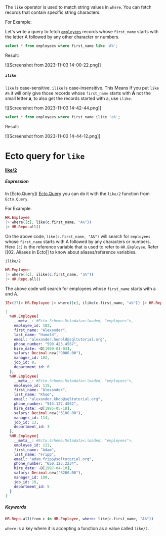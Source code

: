 
The `like` operator is used to match string values in `where`. You can fetch records that contain specific string characters.

For Example:

 Let's write a query to fetch [`employees`](01.%20Introduction) records whose `first_name` starts with the letter A followed by any other character or numbers.

``` SQL
select * from employees where first_name like 'A%';
```

Result:

![[Screenshot from 2023-11-03 14-00-22.png]]

##### `ilike`

`like` is case-sensitive. `ilike` is case-insensitive. This Means If you put `like A%` it will only give those records whose `first_name` starts with **A** not the small letter **a**, to also get the records started with a, use `ilike`.

![[Screenshot from 2023-11-03 14-42-44.png]]

``` SQL
select * from employees where first_name ilike 'a%';
```

Result:

![[Screenshot from 2023-11-03 14-44-12.png]]


# Ecto query for `like`

#### [like/2]( [like/2](https://hexdocs.pm/ecto/Ecto.Query.API.html#like/2)) 

##### Expression

In [Ecto.Query]( [Ecto.Query]([Ecto.Query](https://hexdocs.pm/ecto/Ecto.Query.html)) you can do it with the `like/2` function from `Ecto.Query`.

For Example:

``` Elixir
HR.Employee 
|> where([c], like(c.first_name, "A%")) 
|> HR.Repo.all()
```

On the above code, `like(c.first_name, "A&")` will search for `employees` whose `first_name` starts with A followed by any characters or numbers.  Here `[c]` is the reference variable that is used to refer to `HR.Employee`. Refer [[02. Aliases in Ecto]] to know  about aliases/reference variables.

`ilike/2`

``` Elixir
HR.Employee 
|> where([c], ilike(c.first_name, "a%")) 
|> HR.Repo.all()
```

The above code will search for employees whose `first_name` starts with a and A. 

```Elixir
IEx(27)> HR.Employee |> where([c], ilike(c.first_name, "a%")) |> HR.Repo.all()

[
  %HR.Employee{
    __meta__: #Ecto.Schema.Metadata<:loaded, "employees">,
    employee_id: 103,
    first_name: "Alexander",
    last_name: "Hunold",
    email: "alexander.hunold@sqltutorial.org",
    phone_number: "590.423.4567",
    hire_date: ~D[1990-01-03],
    salary: Decimal.new("9000.00"),
    manager_id: 102,
    job_id: 9,
    department_id: 6
  },
  %HR.Employee{
    __meta__: #Ecto.Schema.Metadata<:loaded, "employees">,
    employee_id: 115,
    first_name: "Alexander",
    last_name: "Khoo",
    email: "alexander.khoo@sqltutorial.org",
    phone_number: "515.127.4562",
    hire_date: ~D[1995-05-18],
    salary: Decimal.new("3100.00"),
    manager_id: 114,
    job_id: 13,
    department_id: 3
  },
  %HR.Employee{
    __meta__: #Ecto.Schema.Metadata<:loaded, "employees">,
    employee_id: 121,
    first_name: "Adam",
    last_name: "Fripp",
    email: "adam.fripp@sqltutorial.org",
    phone_number: "650.123.2234",
    hire_date: ~D[1997-04-10],
    salary: Decimal.new("8200.00"),
    manager_id: 100,
    job_id: 19,
    department_id: 5
  }
]
```


##### Keywords

```Elixir
HR.Repo.all(from c in HR.Employee, where: like(c.first_name, "A%"))  
```

`where` is a key where it is accepting a function as a value called `like/2`.  